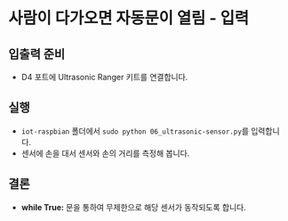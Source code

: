 # 사람이 다가오면 자동문이 열림 - 입력

## 입출력 준비
* D4 포트에 Ultrasonic Ranger 키트를 연결합니다.

## 실행
* `iot-raspbian` 폴더에서 `sudo python 06_ultrasonic-sensor.py`를 입력합니다.
* 센서에 손을 대서 센서와 손의 거리를 측정해 봅니다.

## 결론
* **while True:** 문을 통하여 무제한으로 해당 센서가 동작되도록 합니다.
